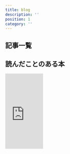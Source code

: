 ```yaml
---
title: blog
description: ''
position: 1
category: ''
---
```



## 記事一覧
<PostList />

## 読んだことのある本
<iframe style="width:120px;height:240px;" marginwidth="0" marginheight="0" scrolling="no" frameborder="0" src="https://rcm-fe.amazon-adsystem.com/e/cm?ref=tf_til&t=saqtaka-22&m=amazon&o=9&p=8&l=as1&IS2=1&detail=1&asins=4274064069&linkId=78146f8dae1206a7a346dd651b1ac119&bc1=ffffff&amp;lt1=_blank&fc1=333333&lc1=0066c0&bg1=ffffff&f=ifr"></iframe>
